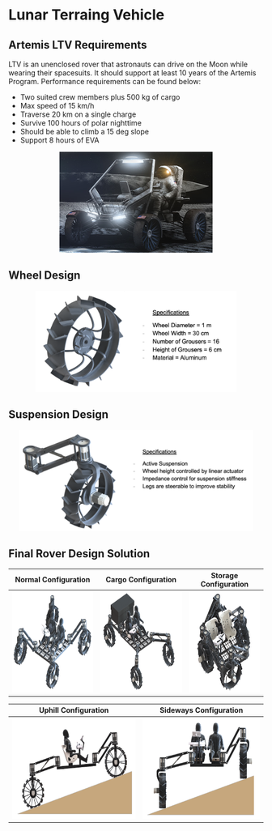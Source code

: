 
# Lunar Terraing Vehicle 


## Artemis LTV Requirements

LTV is an unenclosed rover that astronauts can drive on the Moon while wearing their spacesuits. It should support at least 10 years of the Artemis Program.
Performance requirements can be found below:

- Two suited crew members plus 500 kg of cargo
- Max speed of 15 km/h
- Traverse 20 km on a single charge
- Survive 100 hours of polar nighttime
- Should be able to climb a 15 deg slope
- Support 8 hours of EVA

<p align="center">
  <img src = "Figures/artemis_rover_pic.png" height = "200" >
</p>


## Wheel Design

<p align="center">
  <img src = "Figures/wheel_design.png" height = "200" >
</p>

## Suspension Design

<p align="center">
  <img src = "Figures/suspension_design.png" height = "200" >
</p>

## Final Rover Design Solution
  
| Normal Configuration  |  Cargo Configuration | Storage Configuration |
:-------------------------:|:-------------------------:|:-------------------------:
<img src = "Figures/normal_config.png" height = "200" > |  <img src = "Figures/cargo_config.png" height = "200" > | <img src = "Figures/storage_config.png" height = "200" > 


Uphill Configuration  |  Sideways Configuration 
:-------------------------:|:-------------------------:
<img src = "Figures/uphill_config.png" height = "200" > |  <img src = "Figures/sideway_config.png" height = "200" > 
